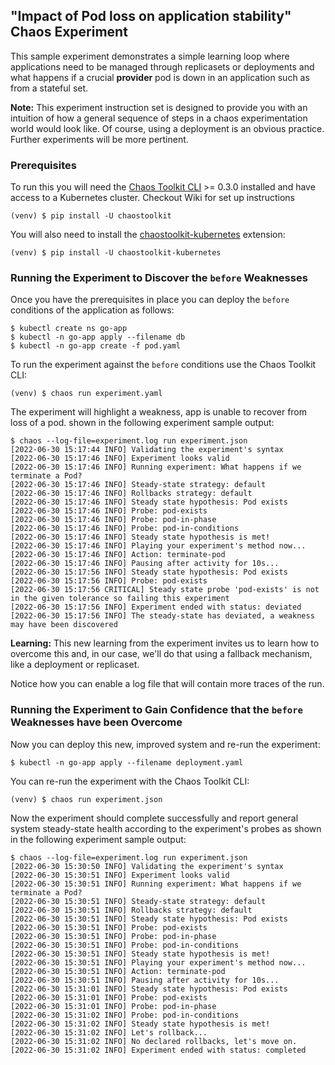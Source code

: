 ## "Impact of Pod loss on application stability" Chaos Experiment

This sample experiment demonstrates a simple learning loop where applications need to be managed through replicasets or deployments and what happens if a crucial **provider** pod is down in an application such as from a stateful set.

**Note:** This experiment instruction set is designed to provide you with an intuition of how a general sequence of steps in a chaos experimentation world would look like. Of course, using a deployment is an obvious practice. Further experiments will be more pertinent.

### Prerequisites

To run this you will need the [Chaos Toolkit CLI][chaos-toolkit] >= 0.3.0
installed and have access to a Kubernetes cluster. Checkout Wiki for set up instructions

```shell
(venv) $ pip install -U chaostoolkit
```

[chaos-toolkit]: https://github.com/chaostoolkit/chaostoolkit
[minikube]: https://kubernetes.io/docs/getting-started-guides/minikube/

You will also need to install the [chaostoolkit-kubernetes][chaosk8s] extension:

```shell
(venv) $ pip install -U chaostoolkit-kubernetes
```

[chaosk8s]: https://github.com/chaostoolkit/chaostoolkit-kubernetes

### Running the Experiment to Discover the `before` Weaknesses

Once you have the prerequisites in place you can deploy the `before` conditions
of the application as follows:

```shell
$ kubectl create ns go-app
$ kubectl -n go-app apply --filename db
$ kubectl -n go-app create -f pod.yaml
``` 

To run the experiment against the `before` conditions use the Chaos Toolkit CLI:

```shell
(venv) $ chaos run experiment.yaml
```

The experiment will highlight a weakness, app is unable to recover from loss of a pod.
shown in the following experiment sample output:

```shell
$ chaos --log-file=experiment.log run experiment.json 
[2022-06-30 15:17:44 INFO] Validating the experiment's syntax
[2022-06-30 15:17:46 INFO] Experiment looks valid
[2022-06-30 15:17:46 INFO] Running experiment: What happens if we terminate a Pod?
[2022-06-30 15:17:46 INFO] Steady-state strategy: default
[2022-06-30 15:17:46 INFO] Rollbacks strategy: default
[2022-06-30 15:17:46 INFO] Steady state hypothesis: Pod exists
[2022-06-30 15:17:46 INFO] Probe: pod-exists
[2022-06-30 15:17:46 INFO] Probe: pod-in-phase
[2022-06-30 15:17:46 INFO] Probe: pod-in-conditions
[2022-06-30 15:17:46 INFO] Steady state hypothesis is met!
[2022-06-30 15:17:46 INFO] Playing your experiment's method now...
[2022-06-30 15:17:46 INFO] Action: terminate-pod
[2022-06-30 15:17:46 INFO] Pausing after activity for 10s...
[2022-06-30 15:17:56 INFO] Steady state hypothesis: Pod exists
[2022-06-30 15:17:56 INFO] Probe: pod-exists
[2022-06-30 15:17:56 CRITICAL] Steady state probe 'pod-exists' is not in the given tolerance so failing this experiment
[2022-06-30 15:17:56 INFO] Experiment ended with status: deviated
[2022-06-30 15:17:56 INFO] The steady-state has deviated, a weakness may have been discovered
```

**Learning:** This new learning from the experiment invites us to learn how to overcome this
and, in our case, we'll do that using a fallback mechanism, like a deployment or replicaset.

Notice how you can enable a log file that will contain more traces of the run.

### Running the Experiment to Gain Confidence that the `before` Weaknesses have been Overcome

Now you can deploy this new, improved system and re-run the experiment:

```shell
$ kubectl -n go-app apply --filename deployment.yaml
```

You can re-run the experiment with the Chaos Toolkit CLI:

```shell
(venv) $ chaos run experiment.json
```

Now the experiment should complete successfully and report general system
steady-state health according to the experiment's probes as shown in the
following experiment sample output:

```shell
$ chaos --log-file=experiment.log run experiment.json 
[2022-06-30 15:30:50 INFO] Validating the experiment's syntax
[2022-06-30 15:30:51 INFO] Experiment looks valid
[2022-06-30 15:30:51 INFO] Running experiment: What happens if we terminate a Pod?
[2022-06-30 15:30:51 INFO] Steady-state strategy: default
[2022-06-30 15:30:51 INFO] Rollbacks strategy: default
[2022-06-30 15:30:51 INFO] Steady state hypothesis: Pod exists
[2022-06-30 15:30:51 INFO] Probe: pod-exists
[2022-06-30 15:30:51 INFO] Probe: pod-in-phase
[2022-06-30 15:30:51 INFO] Probe: pod-in-conditions
[2022-06-30 15:30:51 INFO] Steady state hypothesis is met!
[2022-06-30 15:30:51 INFO] Playing your experiment's method now...
[2022-06-30 15:30:51 INFO] Action: terminate-pod
[2022-06-30 15:30:51 INFO] Pausing after activity for 10s...
[2022-06-30 15:31:01 INFO] Steady state hypothesis: Pod exists
[2022-06-30 15:31:01 INFO] Probe: pod-exists
[2022-06-30 15:31:01 INFO] Probe: pod-in-phase
[2022-06-30 15:31:02 INFO] Probe: pod-in-conditions
[2022-06-30 15:31:02 INFO] Steady state hypothesis is met!
[2022-06-30 15:31:02 INFO] Let's rollback...
[2022-06-30 15:31:02 INFO] No declared rollbacks, let's move on.
[2022-06-30 15:31:02 INFO] Experiment ended with status: completed
```
